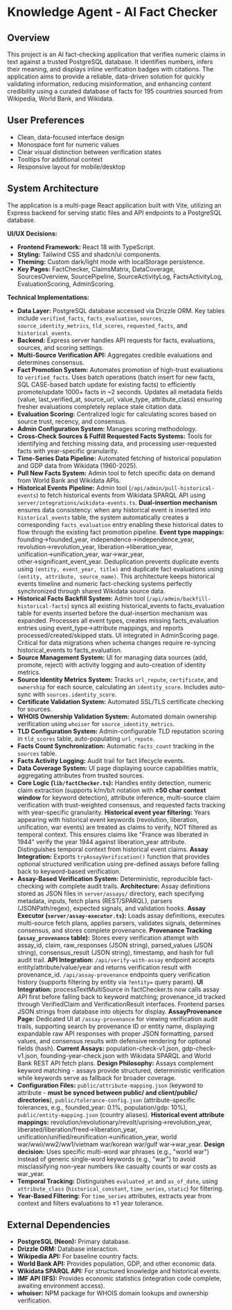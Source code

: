 # Knowledge Agent - AI Fact Checker

## Overview
This project is an AI fact-checking application that verifies numeric claims in text against a trusted PostgreSQL database. It identifies numbers, infers their meaning, and displays inline verification badges with citations. The application aims to provide a reliable, data-driven solution for quickly validating information, reducing misinformation, and enhancing content credibility using a curated database of facts for 195 countries sourced from Wikipedia, World Bank, and Wikidata.

## User Preferences
- Clean, data-focused interface design
- Monospace font for numeric values
- Clear visual distinction between verification states
- Tooltips for additional context
- Responsive layout for mobile/desktop

## System Architecture
The application is a multi-page React application built with Vite, utilizing an Express backend for serving static files and API endpoints to a PostgreSQL database.

**UI/UX Decisions:**
- **Frontend Framework:** React 18 with TypeScript.
- **Styling:** Tailwind CSS and shadcn/ui components.
- **Theming:** Custom dark/light mode with localStorage persistence.
- **Key Pages:** FactChecker, ClaimsMatrix, DataCoverage, SourcesOverview, SourcePipeline, SourceActivityLog, FactsActivityLog, EvaluationScoring, AdminScoring.

**Technical Implementations:**
- **Data Layer:** PostgreSQL database accessed via Drizzle ORM. Key tables include `verified_facts`, `facts_evaluation`, `sources`, `source_identity_metrics`, `tld_scores`, `requested_facts`, and `historical_events`.
- **Backend:** Express server handles API requests for facts, evaluations, sources, and scoring settings.
- **Multi-Source Verification API:** Aggregates credible evaluations and determines consensus.
- **Fact Promotion System:** Automates promotion of high-trust evaluations to `verified_facts`. Uses batch operations (batch insert for new facts, SQL CASE-based batch update for existing facts) to efficiently promote/update 1000+ facts in ~2 seconds. Updates all metadata fields (value, last_verified_at, source_url, value_type, attribute_class) ensuring fresher evaluations completely replace stale citation data.
- **Evaluation Scoring:** Centralized logic for calculating scores based on source trust, recency, and consensus.
- **Admin Configuration System:** Manages scoring methodology.
- **Cross-Check Sources & Fulfill Requested Facts Systems:** Tools for identifying and fetching missing data, and processing user-requested facts with year-specific granularity.
- **Time-Series Data Pipeline:** Automated fetching of historical population and GDP data from Wikidata (1960-2025).
- **Pull New Facts System:** Admin tool to fetch specific data on demand from World Bank and Wikidata APIs.
- **Historical Events Pipeline:** Admin tool (`/api/admin/pull-historical-events`) to fetch historical events from Wikidata SPARQL API using `server/integrations/wikidata-events.ts`. **Dual-insertion mechanism** ensures data consistency: when any historical event is inserted into `historical_events` table, the system automatically creates a corresponding `facts_evaluation` entry enabling these historical dates to flow through the existing fact promotion pipeline. **Event type mappings:** founding→founded_year, independence→independence_year, revolution→revolution_year, liberation→liberation_year, unification→unification_year, war→war_year, other→significant_event_year. Deduplication prevents duplicate events using `(entity, event_year, title)` and duplicate fact evaluations using `(entity, attribute, source_name)`. This architecture keeps historical events timeline and numeric fact-checking systems perfectly synchronized through shared Wikidata source data.
- **Historical Facts Backfill System:** Admin tool (`/api/admin/backfill-historical-facts`) syncs all existing historical_events to facts_evaluation table for events inserted before the dual-insertion mechanism was expanded. Processes all event types, creates missing facts_evaluation entries using event_type→attribute mappings, and reports processed/created/skipped stats. UI integrated in AdminScoring page. Critical for data migrations when schema changes require re-syncing historical_events to facts_evaluation.
- **Source Management System:** UI for managing data sources (add, promote, reject) with activity logging and auto-creation of identity metrics.
- **Source Identity Metrics System:** Tracks `url_repute`, `certificate`, and `ownership` for each source, calculating an `identity_score`. Includes auto-sync with `sources.identity_score`.
- **Certificate Validation System:** Automated SSL/TLS certificate checking for sources.
- **WHOIS Ownership Validation System:** Automated domain ownership verification using `whoiser` for `source_identity_metrics`.
- **TLD Configuration System:** Admin-configurable TLD reputation scoring in `tld_scores` table, auto-populating `url_repute`.
- **Facts Count Synchronization:** Automatic `facts_count` tracking in the `sources` table.
- **Facts Activity Logging:** Audit trail for fact lifecycle events.
- **Data Coverage System:** UI page displaying source capabilities matrix, aggregating attributes from trusted sources.
- **Core Logic (`lib/factChecker.ts`):** Handles entity detection, numeric claim extraction (supports k/m/b/t notation with **±50 char context window** for keyword detection), attribute inference, multi-source claim verification with trust-weighted consensus, and requested facts tracking with year-specific granularity. **Historical event year filtering:** Years appearing with historical event keywords (revolution, liberation, unification, war events) are treated as claims to verify, NOT filtered as temporal context. This ensures claims like "France was liberated in 1944" verify the year 1944 against liberation_year attribute. Distinguishes temporal context from historical event claims. **Assay Integration:** Exports `tryAssayVerification()` function that provides optional structured verification using pre-defined assays before falling back to keyword-based verification.
- **Assay-Based Verification System:** Deterministic, reproducible fact-checking with complete audit trails. **Architecture:** Assay definitions stored as JSON files in `server/assays/` directory, each specifying metadata, inputs, fetch plans (REST/SPARQL), parsers (JSONPath/regex), expected signals, and validation hooks. **Assay Executor (`server/assay-executor.ts`):** Loads assay definitions, executes multi-source fetch plans, applies parsers, validates signals, determines consensus, and stores complete provenance. **Provenance Tracking (`assay_provenance` table):** Stores every verification attempt with assay_id, claim, raw_responses (JSON string), parsed_values (JSON string), consensus_result (JSON string), timestamp, and hash for full audit trail. **API Integration:** `/api/verify-with-assay` endpoint accepts entity/attribute/value/year and returns verification result with provenance_id. `/api/assay-provenance` endpoints query verification history (supports filtering by entity via `?entity=` query param). **UI Integration:** processTextMultiSource in factChecker.ts now calls assay API first before falling back to keyword matching; provenance_id tracked through VerifiedClaim and VerificationResult interfaces. Frontend parses JSON strings from database into objects for display. **AssayProvenance Page:** Dedicated UI at `/assay-provenance` for viewing verification audit trails, supporting search by provenance ID or entity name, displaying expandable raw API responses with proper JSON formatting, parsed values, and consensus results with defensive rendering for optional fields (hash). **Current Assays:** population-check-v1.json, gdp-check-v1.json, founding-year-check.json with Wikidata SPARQL and World Bank REST API fetch plans. **Design Philosophy:** Assays complement keyword matching - assays provide structured, deterministic verification while keywords serve as fallback for broader coverage.
- **Configuration Files:** `public/attribute-mapping.json` (keyword to attribute - **must be synced between public/ and client/public/ directories**), `public/tolerance-config.json` (attribute-specific tolerances, e.g., founded_year: 0.1%, population/gdp: 10%), `public/entity-mapping.json` (country aliases). **Historical event attribute mappings:** revolution/revolutionary/revolt/uprising→revolution_year, liberated/liberation/freed→liberation_year, unification/unified/reunification→unification_year, world war/wwii/ww2/ww1/vietnam war/korean war/gulf war→war_year. **Design decision:** Uses specific multi-word war phrases (e.g., "world war") instead of generic single-word keywords (e.g., "war") to avoid misclassifying non-year numbers like casualty counts or war costs as war_year.
- **Temporal Tracking:** Distinguishes `evaluated_at` and `as_of_date`, using `attribute_class` (`historical_constant`, `time_series`, `static`) for filtering.
- **Year-Based Filtering:** For `time_series` attributes, extracts year from context and filters evaluations to ±1 year tolerance.

## External Dependencies
- **PostgreSQL (Neon):** Primary database.
- **Drizzle ORM:** Database interaction.
- **Wikipedia API:** For baseline country facts.
- **World Bank API:** Provides population, GDP, and other economic data.
- **Wikidata SPARQL API:** For structured knowledge and historical events.
- **IMF API (IFS):** Provides economic statistics (integration code complete, awaiting environment access).
- **whoiser:** NPM package for WHOIS domain lookups and ownership verification.